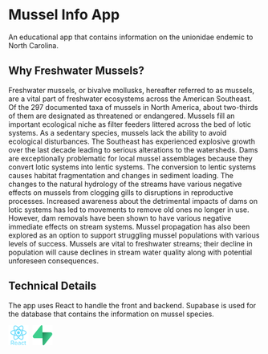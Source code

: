 # Mussel Info App

An educational app that contains information on the  unionidae endemic to North Carolina.

## Why Freshwater Mussels?

Freshwater mussels, or bivalve mollusks, hereafter referred to as mussels, are a vital part of freshwater ecosystems across the American Southeast. Of the 297 documented taxa of mussels in North America, about two-thirds of them are designated as threatened or endangered. Mussels fill an important ecological niche as filter feeders littered across the bed of lotic systems. As a sedentary species, mussels lack the ability to avoid ecological disturbances. The Southeast has experienced explosive growth over the last decade leading to serious alterations to the watersheds. Dams are exceptionally problematic for local mussel assemblages because they convert lotic systems into lentic systems. The conversion to lentic systems causes habitat fragmentation and changes in sediment loading. The changes to the natural hydrology of the streams have various negative effects on mussels from clogging gills to disruptions in reproductive processes. Increased awareness about the detrimental impacts of dams on lotic systems has led to movements to remove old ones no longer in use. However, dam removals have been shown to have various negative immediate effects on stream systems. Mussel propagation has also been explored as an option to support struggling mussel populations with various levels of success. Mussels are vital to freshwater streams; their decline in population will cause declines in stream water quality along with potential unforeseen consequences.

## Technical Details

The app uses React to handle the front and backend. Supabase is used for the database that contains the information on mussel species.

<img src="https://github.com/devicons/devicon/blob/master/icons/react/react-original-wordmark.svg" title="React" alt="React" width="40" height="40"/>&nbsp;
<img src="https://github.com/devicons/devicon/blob/master/icons/supabase/supabase-original.svg" title="Supabase" alt="Supabase" width="40" height="40"/>&nbsp;
